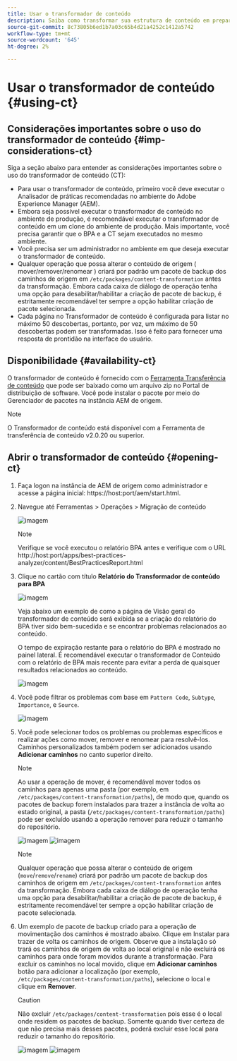 ```yaml
---
title: Usar o transformador de conteúdo
description: Saiba como transformar sua estrutura de conteúdo em preparação para migrar para o AEM as a Cloud Service.
source-git-commit: 8c73805b6ed1b7a03c65b4d21a4252c1412a5742
workflow-type: tm+mt
source-wordcount: '645'
ht-degree: 2%

---
```


# Usar o transformador de conteúdo {#using-ct}

## Considerações importantes sobre o uso do transformador de conteúdo {#imp-considerations-ct}

Siga a seção abaixo para entender as considerações importantes sobre o uso do transformador de conteúdo (CT):

* Para usar o transformador de conteúdo, primeiro você deve executar o Analisador de práticas recomendadas no ambiente do Adobe Experience Manager (AEM).
* Embora seja possível executar o transformador de conteúdo no ambiente de produção, é recomendável executar o transformador de conteúdo em um clone do ambiente de produção. Mais importante, você precisa garantir que o BPA e a CT sejam executados no mesmo ambiente.
* Você precisa ser um administrador no ambiente em que deseja executar o transformador de conteúdo.
* Qualquer operação que possa alterar o conteúdo de origem ( mover/remover/renomear ) criará por padrão um pacote de backup dos caminhos de origem em `/etc/packages/content-transformation` antes da transformação. Embora cada caixa de diálogo de operação tenha uma opção para desabilitar/habilitar a criação de pacote de backup, é estritamente recomendável ter sempre a opção habilitar criação de pacote selecionada.
* Cada página no Transformador de conteúdo é configurada para listar no máximo 50 descobertas, portanto, por vez, um máximo de 50 descobertas podem ser transformadas. Isso é feito para fornecer uma resposta de prontidão na interface do usuário.

## Disponibilidade {#availability-ct}

O transformador de conteúdo é fornecido com o [Ferramenta Transferência de conteúdo](/help/journey-migration/content-transfer-tool/using-content-transfer-tool/getting-started-content-transfer-tool.md) que pode ser baixado como um arquivo zip no Portal de distribuição de software. Você pode instalar o pacote por meio do Gerenciador de pacotes na instância AEM de origem.

>[!NOTE]
>O Transformador de conteúdo está disponível com a Ferramenta de transferência de conteúdo v2.0.20 ou superior.

## Abrir o transformador de conteúdo {#opening-ct}

1. Faça logon na instância de AEM de origem como administrador e acesse a página inicial: https://host:port/aem/start.html.
1. Navegue até Ferramentas > Operações > Migração de conteúdo

   ![imagem](/help/journey-migration/content-transformer/assets/ct-1.png)

   >[!NOTE]
   > Verifique se você executou o relatório BPA antes e verifique com o URL http://host:port/apps/best-practices-analyzer/content/BestPracticesReport.html

1. Clique no cartão com título **Relatório do Transformador de conteúdo para BPA**

   ![imagem](/help/journey-migration/content-transformer/assets/ct-2.png)

   Veja abaixo um exemplo de como a página de Visão geral do transformador de conteúdo será exibida se a criação do relatório do BPA tiver sido bem-sucedida e se encontrar problemas relacionados ao conteúdo.

   O tempo de expiração restante para o relatório do BPA é mostrado no painel lateral. É recomendável executar o transformador de Conteúdo com o relatório de BPA mais recente para evitar a perda de quaisquer resultados relacionados ao conteúdo.

   ![imagem](/help/journey-migration/content-transformer/assets/ct-3.png)

1. Você pode filtrar os problemas com base em `Pattern Code`, `Subtype`, `Importance`, e `Source`.

   ![imagem](/help/journey-migration/content-transformer/assets/ct-4.png)

1. Você pode selecionar todos os problemas ou problemas específicos e realizar ações como mover, remover e renomear para resolvê-los. Caminhos personalizados também podem ser adicionados usando **Adicionar caminhos** no canto superior direito.

   >[!NOTE]
   > Ao usar a operação de mover, é recomendável mover todos os caminhos para apenas uma pasta (por exemplo, em `/etc/packages/content-transformation/paths`), de modo que, quando os pacotes de backup forem instalados para trazer a instância de volta ao estado original, a pasta (`/etc/packages/content-transformation/paths`) pode ser excluído usando a operação remover para reduzir o tamanho do repositório.

   ![imagem](/help/journey-migration/content-transformer/assets/ct-5.png)
   ![imagem](/help/journey-migration/content-transformer/assets/ct-6.png)

   >[!NOTE]
   > Qualquer operação que possa alterar o conteúdo de origem (`move`/`remove`/`rename`) criará por padrão um pacote de backup dos caminhos de origem em `/etc/packages/content-transformation` antes da transformação. Embora cada caixa de diálogo de operação tenha uma opção para desabilitar/habilitar a criação de pacote de backup, é estritamente recomendável ter sempre a opção habilitar criação de pacote selecionada.

1. Um exemplo de pacote de backup criado para a operação de movimentação dos caminhos é mostrado abaixo. Clique em Instalar para trazer de volta os caminhos de origem. Observe que a instalação só trará os caminhos de origem de volta ao local original e não excluirá os caminhos para onde foram movidos durante a transformação. Para excluir os caminhos no local movido, clique em **Adicionar caminhos** botão para adicionar a localização (por exemplo, `/etc/packages/content-transformation/paths`), selecione o local e clique em **Remover**.

   >[!CAUTION]
   > Não excluir `/etc/packages/content-transformation` pois esse é o local onde residem os pacotes de backup. Somente quando tiver certeza de que não precisa mais desses pacotes, poderá excluir esse local para reduzir o tamanho do repositório.

   ![imagem](/help/journey-migration/content-transformer/assets/ct-7.png)
   ![imagem](/help/journey-migration/content-transformer/assets/ct-8.png)
